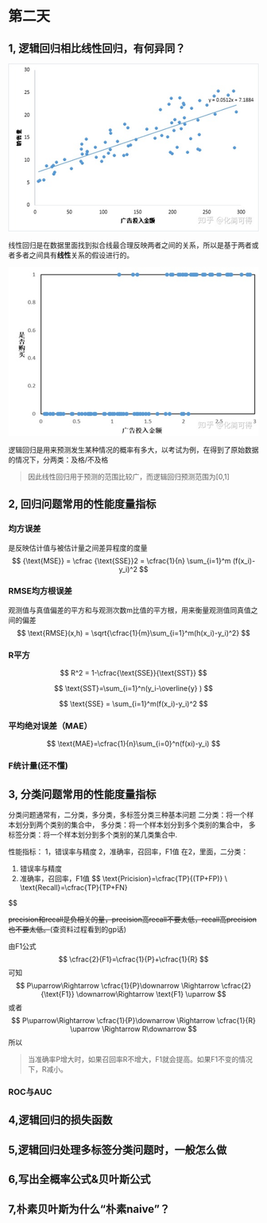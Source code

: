 
# 第二天

## 1, 逻辑回归相比线性回归，有何异同？
![image](https://github.com/Laopeng2019/KaikebaAI-mianshixunlian/blob/master/%E5%BC%80%E8%AF%BE%E5%90%A7AI%E9%9D%A2%E8%AF%95%E8%AE%AD%E7%BB%83/image/%E7%BA%BF%E6%80%A7%E5%9B%9E%E5%BD%92.jpg)

线性回归是在数据里面找到拟合线最合理反映两者之间的关系，所以是基于两者或者多者之间具有**线性**关系的假设进行的。

![image](https://github.com/Laopeng2019/KaikebaAI-mianshixunlian/blob/master/%E5%BC%80%E8%AF%BE%E5%90%A7AI%E9%9D%A2%E8%AF%95%E8%AE%AD%E7%BB%83/image/%E9%80%BB%E8%BE%91%E5%9B%9E%E5%BD%92.jpg)

逻辑回归是用来预测发生某种情况的概率有多大，以考试为例，在得到了原始数据的情况下，分两类：及格/不及格
>因此线性回归用于预测的范围比较广，而逻辑回归预测范围为[0,1]




## 2, 回归问题常用的性能度量指标
### 均方误差
是反映估计值与被估计量之间差异程度的度量
$$
    {\text{MSE}} = \cfrac {\text{SSE}}2 = \cfrac{1}{n} \sum_{i=1}^m (f(x_i)-y_i)^2
$$

### RMSE均方根误差
观测值与真值偏差的平方和与观测次数m比值的平方根，用来衡量观测值同真值之间的偏差
$$
    \text{RMSE}(x,h) = \sqrt{\cfrac{1}{m}\sum_{i=1}^m(h(x_i)-y_i)^2}
$$

### R平方
$$
    R^2 = 1-\cfrac{\text{SSE}}{\text{SST}} 
$$

$$
    \text{SST}=\sum_{i=1}^n(y_i-\overline{y} ) 
$$

$$
    \text{SSE} = \sum_{i=1}^m(f(x_i)-y_i)^2
$$

### 平均绝对误差（MAE）
$$
    \text{MAE}=\cfrac{1}{n}\sum_{i=0}^n(f(xi)-y_i)
$$

### F统计量(还不懂)




## 3, 分类问题常用的性能度量指标
分类问题通常有，二分类，多分类，多标签分类三种基本问题
二分类：将一个样本划分到两个类别的集合中，
多分类：将一个样本划分到多个类别的集合中，
多标签分类：将一个样本划分到多个类别的某几类集合中.

性能指标：
1，错误率与精度
2，准确率，召回率，F1值
在2，里面，二分类：
1. 错误率与精度
2. 准确率，召回率，F1值
$$
    \text{Pricision}=\cfrac{TP}{(TP+FP)} \\
    \text{Recall}=\cfrac{TP}{TP+FN}

$$


~~precision和recall是负相关的量，precision高recall不要太低，recall高precision也不要太低。~~(查资料过程看到的gp话)

由F1公式
$$
    \cfrac{2}{F1}=\cfrac{1}{P}+\cfrac{1}{R}
$$
可知
$$
    P\uparrow\Rightarrow \cfrac{1}{P}\downarrow \Rightarrow \cfrac{2}{\text{F1}} \downarrow\Rightarrow \text{F1} \uparrow
$$
或者
$$
    P\uparrow\Rightarrow \cfrac{1}{P}\downarrow \Rightarrow \cfrac{1}{R} \uparrow \Rightarrow R\downarrow   
$$
所以
>当准确率P增大时，如果召回率R不增大，F1就会提高。如果F1不变的情况下，R减小。

### ROC与AUC




## 4,逻辑回归的损失函数


## 5,逻辑回归处理多标签分类问题时，一般怎么做


## 6,写出全概率公式\&贝叶斯公式


## 7,朴素贝叶斯为什么“朴素naive”？


